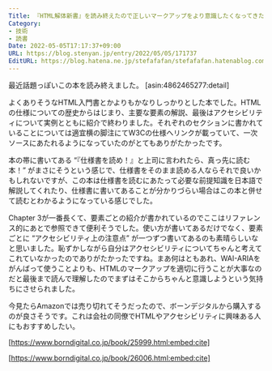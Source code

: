 ```yaml
---
Title: 『HTML解体新書』を読み終えたので正しいマークアップをより意識したくなってきた
Category:
- 技術
- 読書
Date: 2022-05-05T17:17:37+09:00
URL: https://blog.stenyan.jp/entry/2022/05/05/171737
EditURL: https://blog.hatena.ne.jp/stefafafan/stefafafan.hatenablog.com/atom/entry/13574176438089459107
---
```


最近話題っぽいこの本を読み終えました。
[asin:4862465277:detail]

よくありそうなHTML入門書とかよりもかなりしっかりとした本でした。HTMLの仕様についての歴史からはじまり、主要な要素の解説、最後はアクセシビリティについて実例とともに紹介で終わりました。それぞれのセクションに書かれていることについては適宜横の脚注にてW3Cの仕様へリンクが載っていて、一次ソースにあたれるようになっていたのがとてもありがたかったです。

本の帯に書いてある <q>『仕様書を読め！』と上司に言われたら、真っ先に読む本！</q> がまさにそうという感じで、仕様書をそのまま読める人ならそれで良いかもしれないですが、この本は仕様書を読むにあたって必要な前提知識を日本語で解説してくれたり、仕様書に書いてあることが分かりづらい場合はこの本と併せて読むとわかるようになっている感じでした。

Chapter 3が一番長くて、要素ごとの紹介が書かれているのでここはリファレンス的にあとで参照できて便利そうでした。使い方が書いてあるだけでなく、要素ごとに <q>アクセシビリティ上の注意点</q> が一つずつ書いてあるのも素晴らしいなと思いました。恥ずかしながら自分はアクセシビリティについてちゃんと考えてこれていなかったのでありがたかったですね。まあ何はともあれ、WAI-ARIAをがんばって使うことよりも、HTMLのマークアップを適切に行うことが大事なのだと最後まで読んで理解したのでまずはそこからちゃんと意識しようという気持ちにさせられました。

今見たらAmazonでは売り切れてそうだったので、ボーンデジタルから購入するのが良さそうです。これは会社の同僚でHTMLやアクセシビリティに興味ある人にもおすすめしたい。

[https://www.borndigital.co.jp/book/25999.html:embed:cite]

[https://www.borndigital.co.jp/book/26006.html:embed:cite]
